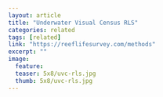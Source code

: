 ```yaml
---
layout: article
title: "Underwater Visual Census RLS"
categories: related
tags: [related]
link: "https://reeflifesurvey.com/methods"
excerpt: ""
image:
  feature: 
  teaser: 5x8/uvc-rls.jpg
  thumb: 5x8/uvc-rls.jpg
---
```

